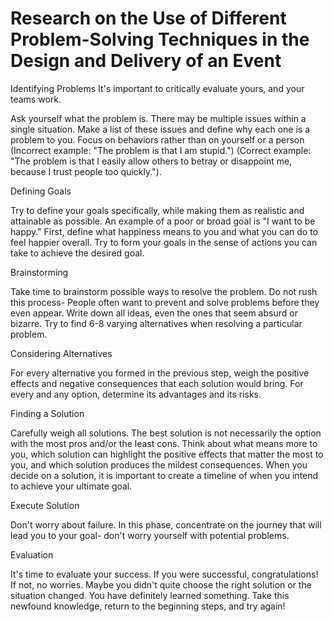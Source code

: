# Research on the Use of Different Problem-Solving Techniques in the Design and Delivery of an Event


Identifying Problems
It's important to critically evaluate yours, and your teams work. 

Ask yourself what the problem is. There may be multiple issues within a single situation. Make a list of these issues and define why each one is a problem to you. Focus on behaviors rather than on yourself or a person (Incorrect example: "The problem is that I am stupid.") (Correct example: "The problem is that I easily allow others to betray or disappoint me, because I trust people too quickly.").

Defining Goals

Try to define your goals specifically, while making them as realistic and attainable as possible. An example of a poor or broad goal is "I want to be happy." First, define what happiness means to you and what you can do to feel happier overall. Try to form your goals in the sense of actions you can take to achieve the desired goal. 

Brainstorming

Take time to brainstorm possible ways to resolve the problem. Do not rush this process- People often want to prevent and solve problems before they even appear. Write down all ideas, even the ones that seem absurd or bizarre. Try to find 6-8 varying alternatives when resolving a particular problem.

Considering Alternatives

For every alternative you formed in the previous step, weigh the positive effects and negative consequences that each solution would bring. For every and any option, determine its advantages and its risks.

Finding a Solution

Carefully weigh all solutions. The best solution is not necessarily the option with the most pros and/or the least cons. Think about what means more to you, which solution can highlight the positive effects that matter the most to you, and which solution produces the mildest consequences. When you decide on a solution, it is important to create a timeline of when you intend to achieve your ultimate goal.   

Execute Solution

Don't worry about failure. In this phase, concentrate on the journey that will lead you to your goal- don't worry yourself with potential problems.

Evaluation

It's time to evaluate your success. If you were successful, congratulations! If not, no worries. Maybe you didn't quite choose the right solution or the situation changed. You have definitely learned something. Take this newfound knowledge, return to the beginning steps, and try again!

